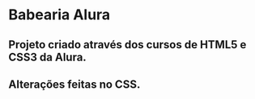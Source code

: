 # Babearia Alura
## Projeto criado através dos cursos de HTML5 e CSS3 da Alura.
## Alterações feitas no CSS.
